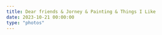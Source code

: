 ```yaml
---
title: Dear friends & Jorney & Painting & Things I Like
date: 2023-10-21 00:00:00
type: "photos"
---
```

